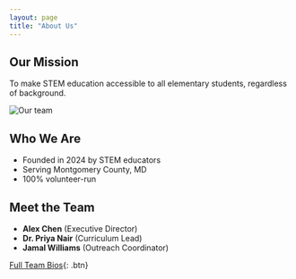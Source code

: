 ```yaml
---
layout: page
title: "About Us"
---
```


## Our Mission
To make STEM education accessible to all elementary students, regardless of background.

![Our team](/images/team.jpg)

## Who We Are
- Founded in 2024 by STEM educators
- Serving Montgomery County, MD
- 100% volunteer-run

## Meet the Team
- **Alex Chen** (Executive Director)
- **Dr. Priya Nair** (Curriculum Lead)
- **Jamal Williams** (Outreach Coordinator)

[Full Team Bios](#){: .btn}
